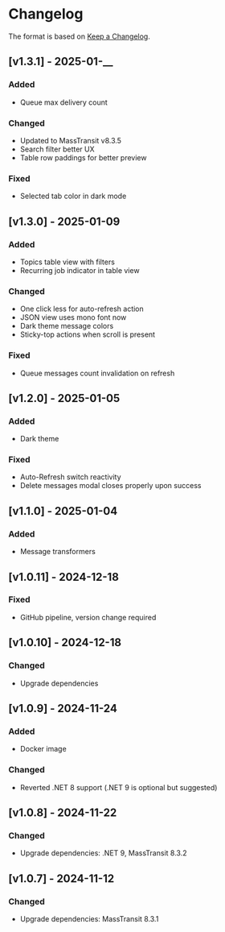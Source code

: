 # Changelog

The format is based on [Keep a Changelog](https://keepachangelog.com/en/1.0.0/).

## [v1.3.1] - 2025-01-__

### Added

- Queue max delivery count

### Changed

- Updated to MassTransit v8.3.5
- Search filter better UX
- Table row paddings for better preview

### Fixed

- Selected tab color in dark mode

## [v1.3.0] - 2025-01-09

### Added

- Topics table view with filters
- Recurring job indicator in table view

### Changed

- One click less for auto-refresh action
- JSON view uses mono font now
- Dark theme message colors
- Sticky-top actions when scroll is present

### Fixed

- Queue messages count invalidation on refresh

## [v1.2.0] - 2025-01-05

### Added

- Dark theme

### Fixed

- Auto-Refresh switch reactivity
- Delete messages modal closes properly upon success

## [v1.1.0] - 2025-01-04

### Added

- Message transformers

## [v1.0.11] - 2024-12-18

### Fixed

- GitHub pipeline, version change required

## [v1.0.10] - 2024-12-18

### Changed

- Upgrade dependencies

## [v1.0.9] - 2024-11-24

### Added

- Docker image

### Changed

- Reverted .NET 8 support (.NET 9 is optional but suggested)

## [v1.0.8] - 2024-11-22

### Changed

- Upgrade dependencies: .NET 9, MassTransit 8.3.2

## [v1.0.7] - 2024-11-12

### Changed

- Upgrade dependencies: MassTransit 8.3.1

